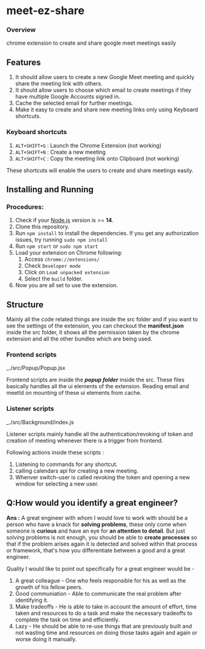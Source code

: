 # meet-ez-share

### Overview

chrome extension to create and share google meet meetings easily

## Features

1. It should allow users to create a new Google Meet meeting and quickly share the meeting link with others.
2. It should allow users to choose which email to create meetings if they have multiple Google Accounts signed in.
3. Cache the selected email for further meetings.
4. Make it easy to create and share new meeting links only using Keyboard shortcuts.

### Keyboard shortcuts

1. `ALT+SHIFT+G` : Launch the Chrome Extension (not working)
2. `ALT+SHIFT+N` : Create a new meeting
3. `ALT+SHIFT+C` : Copy the meeting link onto Clipboard (not working)

These shortcuts will enable the users to create and share meetings easily.

## Installing and Running

### Procedures:

1. Check if your [Node.js](https://nodejs.org/) version is >= **14**.
2. Clone this repository.
3. Run `npm install` to install the dependencies. If you get any authorization issues, try running `sudo npm install`
4. Run `npm start` or `sudo npm start`
5. Load your extension on Chrome following:
   1. Access `chrome://extensions/`
   2. Check `Developer mode`
   3. Click on `Load unpacked extension`
   4. Select the `build` folder.
6. Now you are all set to use the extension.

## Structure

Mainly all the code related things are inside the src folder and if you want to see the settings of the extension, you can checkout the **manifest.json** inside the src folder, it shows all the permission taken by the chrome extension and all the other bundles which are being used.

### Frontend scripts

\_./src/Popup/Popup.jsx

Frontend scripts are inside the **_popup folder_** inside the src. These files basically handles all the ui elements of the extension. Reading email and meetId on mounting of these ui elements from cache.

### Listener scripts

\_./src/Background/index.js

Listener scripts mainly handle all the authentication/revoking of token and creation of meeting whenever there is a trigger from frontend.

Following actions inside these scripts :

1. Listening to commands for any shortcut.
2. calling calendars api for creating a new meeting.
3. Whenver switch-user is called revoking the token and opening a new window for selecting a new user.

## Q:How would you identify a great engineer?

**Ans :** A great engineer with whom I would love to work with should be a person who have a knack for **solving problems**, these only come when someone is **curious** and have an eye for **an attention to detail**. But just solving problems is not enough, you should be able to **create processes** so that if the problem arises again it is detected and solved within that process or framework, that's how you differentiate between a good and a great engineer.

Quality I would like to point out specifically for a great engineer would be -

1. A great colleague - One who feels responsible for his as well as the growth of his fellow peers.
2. Good communiation - Able to communicate the real problem after identifying it.
3. Make tradeoffs - He is able to take in account the amount of effort, time taken and resources to do a task and make the necessary tradeoffs to complete the task on time and efficiently.
4. Lazy - He should be able to re-use things that are previously built and not wasting time and resources on doing those tasks again and again or worse doing it manually.
